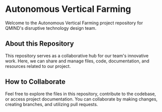 # Autonomous Vertical Farming

Welcome to the Autonomous Vertical Farming project repository for QMIND's disruptive technology design team.

## About this Repository

This repository serves as a collaborative hub for our team's innovative work. Here, we can share and manage files, code, documentation, and resources related to our project.

## How to Collaborate

Feel free to explore the files in this repository, contribute to the codebase, or access project documentation. You can collaborate by making changes, creating branches, and utilizing pull requests.
